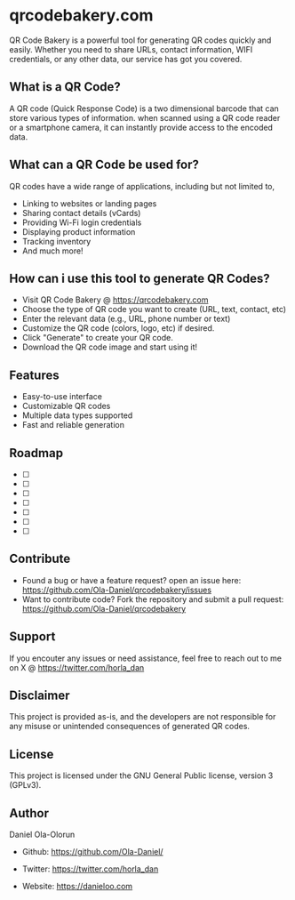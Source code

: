 qrcodebakery.com
========
QR Code Bakery is a powerful tool for generating QR codes quickly and easily. Whether you need to share URLs, contact information, WIFI credentials, or any other data, our service has got you covered.



What is a QR Code?
-------------------------
A QR code (Quick Response Code) is a two dimensional barcode that can store various types of information. when scanned using a QR code reader or a smartphone camera, it can instantly provide access to the encoded data.


What can a QR Code be used for?
-------------------------------

QR codes have a wide range of applications, including but not limited to,

- Linking to websites or landing pages
- Sharing contact details (vCards)
- Providing Wi-Fi login credentials
- Displaying product information
- Tracking inventory
- And much more!

 



How can i use this tool to generate QR Codes?
-------------------------------------------

- Visit QR Code Bakery @ https://qrcodebakery.com
- Choose the type of QR code you want to create (URL, text, contact, etc)
- Enter the relevant data (e.g., URL, phone number or text)
- Customize the QR code (colors, logo, etc) if desired.
- Click "Generate" to create your QR code.
- Download the QR code image and start using it!




Features
--------

- Easy-to-use interface
- Customizable QR codes
- Multiple data types supported
- Fast and reliable generation




Roadmap
-------


- [ ] 
- [ ] 
- [ ] 
- [ ] 
- [ ] 
- [ ] 
- [ ] 


Contribute
----------

- Found a bug or have a feature request? open an issue here: https://github.com/Ola-Daniel/qrcodebakery/issues 
- Want to contribute code? Fork the repository and submit a pull request: https://github.com/Ola-Daniel/qrcodebakery 

Support
-------

If you encouter any issues or need assistance, feel free to reach out to me on X @ https://twitter.com/horla_dan 

Disclaimer
----------

This project is provided as-is, and the developers are not responsible for any misuse or unintended consequences of generated QR codes.

License
-------

This project is licensed under the GNU General Public license, version 3 (GPLv3).



Author
------


Daniel Ola-Olorun



- Github: https://github.com/Ola-Daniel/

- Twitter: https://twitter.com/horla_dan  

- Website: https://danieloo.com 

